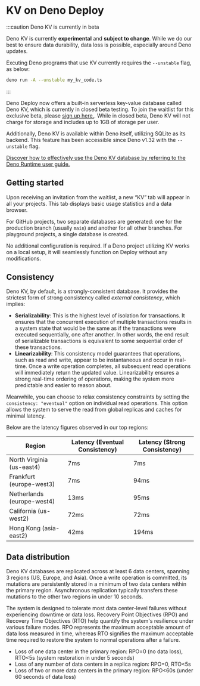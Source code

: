 # KV on Deno Deploy

:::caution Deno KV is currently in beta

Deno KV is currently **experimental** and **subject to change**. While we do our
best to ensure data durability, data loss is possible, especially around Deno
updates.

Excuting Deno programs that use KV currently requires the `--unstable` flag, as
below:

```sh
deno run -A --unstable my_kv_code.ts
```

:::

Deno Deploy now offers a built-in serverless key-value database called Deno KV,
which is currently in closed beta testing. To join the waitlist for this
exclusive beta, please [sign up here.](https://dash.deno.com/kv). While in
closed beta, Deno KV will not charge for storage and includes up to 1GB of
storage per user.

Additionally, Deno KV is available within Deno itself, utilizing SQLite as its
backend. This feature has been accessible since Deno v1.32 with the `--unstable`
flag.

[Discover how to effectively use the Deno KV database by referring to the Deno Runtime user guide.](/kv/manual)

## Getting started

Upon receiving an invitation from the waitlist, a new “KV” tab will appear in
all your projects. This tab displays basic usage statistics and a data browser.

For GitHub projects, two separate databases are generated: one for the
production branch (usually `main`) and another for all other branches. For
playground projects, a single database is created.

No additional configuration is required. If a Deno project utilizing KV works on
a local setup, it will seamlessly function on Deploy without any modifications.

## Consistency

Deno KV, by default, is a strongly-consistent database. It provides the
strictest form of strong consistency called _external consistency_, which
implies:

- **Serializability**: This is the highest level of isolation for transactions.
  It ensures that the concurrent execution of multiple transactions results in a
  system state that would be the same as if the transactions were executed
  sequentially, one after another. In other words, the end result of
  serializable transactions is equivalent to some sequential order of these
  transactions.
- **Linearizability**: This consistency model guarantees that operations, such
  as read and write, appear to be instantaneous and occur in real-time. Once a
  write operation completes, all subsequent read operations will immediately
  return the updated value. Linearizability ensures a strong real-time ordering
  of operations, making the system more predictable and easier to reason about.

Meanwhile, you can choose to relax consistency constraints by setting the
`consistency: "eventual"` option on individual read operations. This option
allows the system to serve the read from global replicas and caches for minimal
latency.

Below are the latency figures observed in our top regions:

| Region                     | Latency (Eventual Consistency) | Latency (Strong Consistency) |
| -------------------------- | ------------------------------ | ---------------------------- |
| North Virginia (us-east4)  | 7ms                            | 7ms                          |
| Frankfurt (europe-west3)   | 7ms                            | 94ms                         |
| Netherlands (europe-west4) | 13ms                           | 95ms                         |
| California (us-west2)      | 72ms                           | 72ms                         |
| Hong Kong (asia-east2)     | 42ms                           | 194ms                        |

## Data distribution

Deno KV databases are replicated across at least 6 data centers, spanning 3
regions (US, Europe, and Asia). Once a write operation is committed, its
mutations are persistently stored in a minimum of two data centers within the
primary region. Asynchronous replication typically transfers these mutations to
the other two regions in under 10 seconds.

The system is designed to tolerate most data center-level failures without
experiencing downtime or data loss. Recovery Point Objectives (RPO) and Recovery
Time Objectives (RTO) help quantify the system's resilience under various
failure modes. RPO represents the maximum acceptable amount of data loss
measured in time, whereas RTO signifies the maximum acceptable time required to
restore the system to normal operations after a failure.

- Loss of one data center in the primary region: RPO=0 (no data loss), RTO<5s
  (system restoration in under 5 seconds)
- Loss of any number of data centers in a replica region: RPO=0, RTO<5s
- Loss of two or more data centers in the primary region: RPO<60s (under 60
  seconds of data loss)
